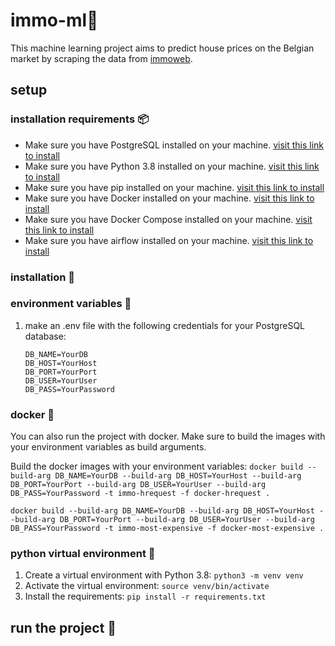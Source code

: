 # immo-ml🏡

This machine learning project aims to predict house prices on the Belgian market by scraping the data from [immoweb](https://www.immoweb.be/).

## setup

### installation requirements 📦

- Make sure you have PostgreSQL installed on your machine. [visit this link to install](https://www.postgresql.org/docs/current/tutorial-install.html)
- Make sure you have Python 3.8 installed on your machine. [visit this link to install](https://www.python.org/downloads/)
- Make sure you have pip installed on your machine. [visit this link to install](https://pip.pypa.io/en/stable/installing/)
- Make sure you have Docker installed on your machine. [visit this link to install](https://docs.docker.com/get-docker/)
- Make sure you have Docker Compose installed on your machine. [visit this link to install](https://docs.docker.com/compose/install/)
- Make sure you have airflow installed on your machine. [visit this link to install](https://airflow.apache.org/docs/apache-airflow/stable/start/local.html)

### installation 🚀

### environment variables 🔑

1. make an .env file with the following credentials for your PostgreSQL database:

   ```
   DB_NAME=YourDB
   DB_HOST=YourHost
   DB_PORT=YourPort
   DB_USER=YourUser
   DB_PASS=YourPassword
   ```

### docker 🐋

You can also run the project with docker. Make sure to build the images with your environment variables as build arguments.

Build the docker images with your environment variables:
`docker build --build-arg DB_NAME=YourDB --build-arg DB_HOST=YourHost --build-arg DB_PORT=YourPort --build-arg DB_USER=YourUser --build-arg DB_PASS=YourPassword -t immo-hrequest -f docker-hrequest .`

`docker build --build-arg DB_NAME=YourDB --build-arg DB_HOST=YourHost --build-arg DB_PORT=YourPort --build-arg DB_USER=YourUser --build-arg DB_PASS=YourPassword -t immo-most-expensive -f docker-most-expensive .`

### python virtual environment 🐍

1. Create a virtual environment with Python 3.8:
   `python3 -m venv venv`
2. Activate the virtual environment:
   `source venv/bin/activate`
3. Install the requirements:
   `pip install -r requirements.txt`

## run the project 🚀
